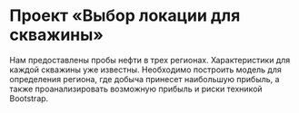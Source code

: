 # Проект «Выбор локации для скважины»

Нам предоставлены пробы нефти в трех регионах.
Характеристики для каждой скважины уже известны.
Необходимо построить модель для определения региона, где добыча принесет наибольшую прибыль, а также проанализировать возможную прибыль
и риски техникой Bootstrap.
